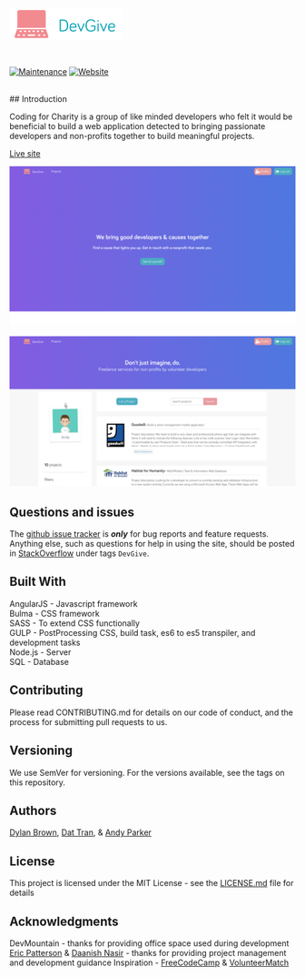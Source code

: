 

  <a href="https://devgive.net"><img src="https://raw.githubusercontent.com/Codingforcharity/Codingforcharity/master/assets/img/DevGiveLogoColored.png" alt="DevGive" width="200"></a>
  <br>

<br>

[![Maintenance](https://img.shields.io/maintenance/yes/2017.svg)]()
[![Website](https://img.shields.io/website-up-down-green-red/http/shields.io.svg?label=website)]()

<br>
## Introduction

Coding for Charity is a group of like minded developers who felt it would be beneficial to build a web application detected to bringing passionate developers and non-profits together to build meaningful projects.

[Live site](https://www.devgive.net)
<br>

<div style="text-align:center">
<a href="https://devgive.net"><img src="https://raw.githubusercontent.com/Codingforcharity/Codingforcharity/master/assets/img/devgivelanding.png" alt="" width="600"></a></div>
<br>

<div style="text-align:center">
<a href="https://devgive.net"><img src="https://raw.githubusercontent.com/Codingforcharity/Codingforcharity/master/assets/img/devGiveProjects.png" alt="" width="600"></a></div>


## Questions and issues

The [github issue tracker](https://github.com/codingforcharity/codingforcharity/issues) is **_only_** for bug reports and feature requests. Anything else, such as questions for help in using the site, should be posted in [StackOverflow](http://stackoverflow.com/questions/) under tags `DevGive`.

## Built With

AngularJS - Javascript framework <br>
Bulma - CSS framework <br>
SASS - To extend CSS functionally <br>
GULP - PostProcessing CSS, build task, es6 to es5 transpiler, and development tasks <br>
Node.js - Server <br>
SQL - Database

## Contributing

Please read CONTRIBUTING.md for details on our code of conduct, and the process for submitting pull requests to us.

## Versioning

We use SemVer for versioning. For the versions available, see the tags on this repository.

## Authors

[Dylan Brown](https://github.com/Dylandoesprogramming), [Dat Tran](https://github.com/dattran91), & [Andy Parker](https://pages.github.com/)

## License

This project is licensed under the MIT License - see the [LICENSE.md](https://github.com/Codingforcharity/Codingforcharity/blob/master/LICENSE) file for details 

## Acknowledgments

DevMountain - thanks for providing office space used during development 
[Eric Patterson](https://github.com/erpatterson11) & [Daanish Nasir](https://github.com/Dylandoesprogramming) - thanks for providing project management and development guidance
Inspiration - [FreeCodeCamp](https://www.freecodecamp.org) & [VolunteerMatch](https://www.volunteermatch.org)
